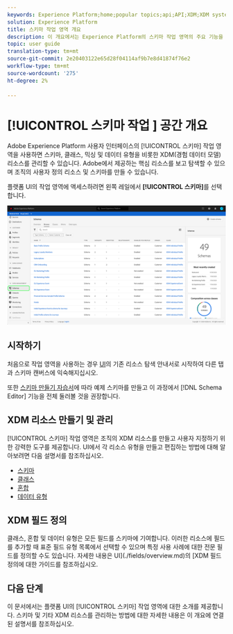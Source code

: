 ```yaml
---
keywords: Experience Platform;home;popular topics;api;API;XDM;XDM system;experience data model;data model;ui;workspace;
solution: Experience Platform
title: 스키마 작업 영역 개요
description: 이 개요에서는 Experience Platform의 스키마 작업 영역의 주요 기능을 설명합니다.
topic: user guide
translation-type: tm+mt
source-git-commit: 2e20403122e65d28f04114af9b7e8d41874f76e2
workflow-type: tm+mt
source-wordcount: '275'
ht-degree: 2%

---
```



# [!UICONTROL 스키마 작업 ] 공간 개요

Adobe Experience Platform 사용자 인터페이스의 [!UICONTROL 스키마] 작업 영역을 사용하면 스키마, 클래스, 믹싱 및 데이터 유형을 비롯한 XDM(경험 데이터 모델) 리소스를 관리할 수 있습니다. Adobe에서 제공하는 핵심 리소스를 보고 탐색할 수 있으며 조직의 사용자 정의 리소스 및 스키마를 만들 수 있습니다.

플랫폼 UI의 작업 영역에 액세스하려면 왼쪽 레일에서 **[!UICONTROL 스키마]**&#x200B;를 선택합니다.

![](../images/ui/overview/schemas-tab.png)

## 시작하기

처음으로 작업 영역을 사용하는 경우 [UI](./explore.md)의 기존 리소스 탐색 안내서로 시작하여 다른 탭과 스키마 캔버스에 익숙해지십시오.

또한 [스키마 만들기 자습서](../tutorials/create-schema-ui.md)에 따라 예제 스키마를 만들고 이 과정에서 [!DNL Schema Editor] 기능을 전체 둘러볼 것을 권장합니다.

## XDM 리소스 만들기 및 관리

[!UICONTROL 스키마] 작업 영역은 조직의 XDM 리소스를 만들고 사용자 지정하기 위한 강력한 도구를 제공합니다. UI에서 각 리소스 유형을 만들고 편집하는 방법에 대해 알아보려면 다음 설명서를 참조하십시오.

* [스키마](./resources/schemas.md)
* [클래스](./resources/classes.md)
* [혼합](./resources/mixins.md)
* [데이터 유형](./resources/data-types.md)

## XDM 필드 정의

클래스, 혼합 및 데이터 유형은 모든 필드를 스키마에 기여합니다. 이러한 리소스에 필드를 추가할 때 표준 필드 유형 목록에서 선택할 수 있으며 특정 사용 사례에 대한 전문 필드를 정의할 수도 있습니다. 자세한 내용은 UI](./fields/overview.md)의 [XDM 필드 정의에 대한 가이드를 참조하십시오.

## 다음 단계

이 문서에서는 플랫폼 UI의 [!UICONTROL 스키마] 작업 영역에 대한 소개를 제공합니다. 스키마 및 기타 XDM 리소스를 관리하는 방법에 대한 자세한 내용은 이 개요에 연결된 설명서를 참조하십시오.